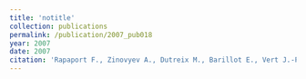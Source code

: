 ```yaml
---
title: 'notitle'
collection: publications
permalink: /publication/2007_pub018
year: 2007
date: 2007
citation: 'Rapaport F., Zinovyev A., Dutreix M., Barillot E., Vert J.-P. Classification of microarray data using gene networks. 2007. <i>BMC Bioinformatics</i> <b>8</b>:35.'
---
```

